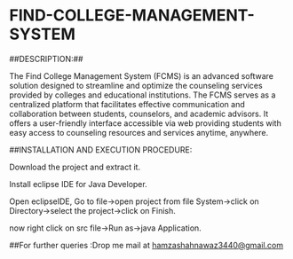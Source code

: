 # FIND-COLLEGE-MANAGEMENT-SYSTEM

##DESCRIPTION:##

The Find College Management System (FCMS) is an advanced software solution designed to streamline and optimize the counseling services provided by colleges and educational institutions. The FCMS serves as a centralized platform that facilitates effective communication and collaboration between students, counselors, and academic advisors. It offers a user-friendly interface accessible via web providing students with easy access to counseling resources and services anytime, anywhere.

##INSTALLATION AND EXECUTION PROCEDURE:

Download the project and extract it.

Install eclipse IDE for Java Developer.

Open eclipseIDE, Go to file->open project from file System->click on Directory->select the project->click on Finish.

now right click on src file->Run as->java Application.

##For further queries :Drop me mail at hamzashahnawaz3440@gmail.com

